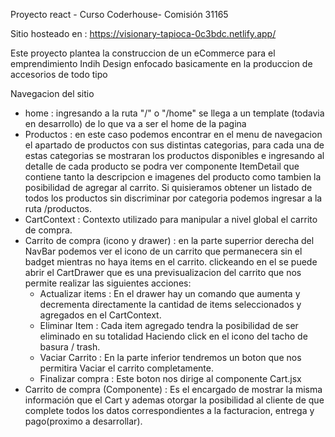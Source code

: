 Proyecto react - Curso Coderhouse- Comisión 31165

Sitio hosteado en : https://visionary-tapioca-0c3bdc.netlify.app/

Este proyecto plantea la construccion de un eCommerce para el emprendimiento Indih Design enfocado basicamente en la produccion de accesorios de todo tipo 

Navegacion del sitio 
- home : ingresando a la ruta "/" o "/home" se llega a un template (todavia en desarrollo) de lo que va a ser el home de la pagina
- Productos : en este caso podemos encontrar en el menu de navegacion el apartado de productos con sus distintas categorias, para cada una de estas categorias se mostraran los productos disponibles e ingresando al detalle de cada producto se podra ver componente ItemDetail que contiene tanto la descripcion e imagenes del producto como tambien la posibilidad de agregar al carrito. Si quisieramos obtener un listado de  todos los productos sin discriminar por categoria podemos ingresar a la ruta /productos.
- CartContext : Contexto utilizado para manipular a nivel global el carrito de compra.
- Carrito de compra (icono y drawer) : en la parte superrior derecha del NavBar podemos ver el icono de un carrito que permanecera sin el badget mientras no haya items en el carrito. clickeando en el se puede abrir el CartDrawer que es una previsualizacion del carrito que nos permite realizar las siguientes acciones: 
    - Actualizar items : En el drawer hay un comando que aumenta y decrementa directamente la cantidad de items seleccionados y agregados en el CartContext.
    - Eliminar Item : Cada item agregado tendra la posibilidad de ser eliminado en su totalidad Haciendo click en el icono del tacho de basura / trash.
    - Vaciar Carrito : En la parte inferior tendremos un boton que nos permitira Vaciar el carrito completamente.
    - Finalizar compra : Este boton nos dirige al componente Cart.jsx 
- Carrito de compra (Componente) : Es el encargado de mostrar la misma información que el Cart y ademas otorgar la posibilidad al cliente de que complete todos los datos correspondientes a la facturacion, entrega y pago(proximo a desarrollar). 

